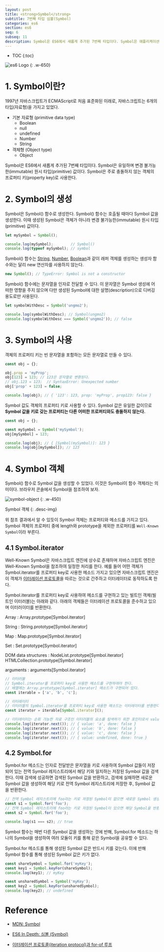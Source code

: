 ```yaml
---
layout: post
title: <strong>Symbol</strong>
subtitle: 7번째 타입 심볼(Symbol)
categories: es6
section: es6
seq: 6
subseq: 11
description: Symbol은 ES6에서 새롭게 추가된 7번째 타입이다. Symbol은 애플리케이션 전체에서 유일하며 변경 불가능한(immutable) 기본 자료형(primitive)이다. 주로 객체의 프로퍼티 키(property key)로 사용한다.
---
```


* TOC
{:toc}

![es6 Logo](./img/es6.png)
{: .w-650}

# 1. Symbol이란?

1997년 자바스크립트가 ECMAScript로 처음 표준화된 이래로, 자바스크립트는 6개의 타입(자료형)을 가지고 있었다.

* 기본 자료형 (primitive data type)
  * Boolean
  * null
  * undefined
  * Number
  * String
* 객체형 (Object type)
  * Object

Symbol은 ES6에서 새롭게 추가된 7번째 타입이다. Symbol은 유일하며 변경 불가능한(immutable) 원시 타입(primitive) 값이다. Symbol은 주로 충돌하지 않는 객체의 프로퍼티 키(property key)로 사용한다.

# 2. Symbol의 생성

Symbol은 Symbol() 함수로 생성한다. Symbol() 함수는 호출될 때마다 Symbol 값을 생성한다. 이때 생성된 Symbol은 객체가 아니라 변경 불가능한(immutable) 원시 타입(primitive) 값이다.

```javascript
let mySymbol = Symbol();

console.log(mySymbol);        // Symbol()
console.log(typeof mySymbol); // symbol
```

Symbol() 함수는 [String](./js-string#1-string-constructor), [Number](./js-number#1-number-constructor), [Boolean](./js-standard-built-in-objects#23-boolean)과 같이 래퍼 객체를 생성하는 생성자 함수와는 달리 new 연산자를 사용하지 않는다.

```javascript
new Symbol(); // TypeError: Symbol is not a constructor
```

Symbol() 함수에는 문자열을 인자로 전달할 수 있다. 이 문자열은 Symbol 생성에 어떠한 영향을 주지 않으며 다만 생성된 Symbol에 대한 설명(description)으로 디버깅 용도로만 사용된다.

```javascript
let symbolWithDesc = Symbol('ungmo2');

console.log(symbolWithDesc); // Symbol(ungmo2)
console.log(symbolWithDesc === Symbol('ungmo2')); // false
```

# 3. Symbol의 사용

객체의 프로퍼티 키는 빈 문자열을 포함하는 모든 문자열로 만들 수 있다.

```javascript
const obj = {};

obj.prop = 'myProp';
obj[123] = 123; // 123은 문자열로 변환된다.
// obj.123 = 123;  // SyntaxError: Unexpected number
obj['prop' + 123] = false;

console.log(obj); // { '123': 123, prop: 'myProp', prop123: false }
```

Symbol 값도 객체의 프로퍼티 키로 사용할 수 있다. Symbol 값은 유일한 값이므로 <strong>Symbol 값을 키로 갖는 프로퍼티는 다른 어떠한 프로퍼티와도 충돌하지 않는다.</strong>

```javascript
const obj = {};

const mySymbol = Symbol('mySymbol');
obj[mySymbol] = 123;

console.log(obj); // { [Symbol(mySymbol)]: 123 }
console.log(obj[mySymbol]); // 123
```

# 4. Symbol 객체

Symbol() 함수로 Symbol 값을 생성할 수 있었다. 이것은 Symbol이 함수 객체라는 의미이다. 브라우저 콘솔에서 Symbol을 참조하여 보자.

![symbol-object](./img/symbol-object.png)
{: .w-450}

Symbol 객체
{: .desc-img}

위 참조 결과에서 알 수 있듯이 Symbol 객체는 프로퍼티와 메소드를 가지고 있다. Symbol 객체의 프로퍼티 중에 length와 prototype을 제외한 프로퍼티를 `Well-Known Symbol`이라 부른다.

## 4.1 Symbol.iterator

Well-Known Symbol은 자바스크립트 엔진에 상수로 존재하며 자바스크립트 엔진은 Well-Known Symbol을 참조하여 일정한 처리를 한다. 예를 들어 어떤 객체가 Symbol.iterator를 프로퍼티 key로 사용한 메소드 가지고 있으면 자바스크립트 엔진은 이 객체가 [이터레이션 프로토콜](./es6-iteration-for-of)을 따르는 것으로 간주하고 이터레이터로 동작하도록 한다.

Symbol.iterator를 프로퍼티 key로 사용하여 메소드를 구현하고 있는 빌트인 객체(빌트인 이터러블)는 아래와 같다. 아래의 객체들은 이터레이션 프로토콜을 준수하고 있으며 이터러이터를 반환한다.

Array
: Array.prototype[Symbol.iterator]

String
: String.prototype[Symbol.iterator]

Map
: Map.prototype[Symbol.iterator]

Set
: Set.prototype[Symbol.iterator]

DOM data structures
: NodeList.prototype[Symbol.iterator]
HTMLCollection.prototype[Symbol.iterator]

arguments
: arguments[Symbol.iterator]

```javascript
// 이터러블
// Symbol.iterator를 프로퍼티 key로 사용한 메소드를 구현하여야 한다.
// 배열에는 Array.prototype[Symbol.iterator] 메소드가 구현되어 있다.
const iterable = ['a', 'b', 'c'];

// 이터레이터
// 이터러블의 Symbol.iterator를 프로퍼티 key로 사용한 메소드는 이터레이터를 반환한다.
const iterator = iterable[Symbol.iterator]();

// 이터레이터는 순회 가능한 자료 구조인 이터러블의 요소를 탐색하기 위한 포인터로서 value, done 프로퍼티를 갖는 객체를 반환하는 next() 함수를 메소드로 갖는 객체이다. 이터레이터의 next() 메소드를 통해 이터러블 객체를 순회할 수 있다.
console.log(iterator.next()); // { value: 'a', done: false }
console.log(iterator.next()); // { value: 'b', done: false }
console.log(iterator.next()); // { value: 'c', done: false }
console.log(iterator.next()); // { value: undefined, done: true }
```

## 4.2 Symbol.for

Symbol.for 메소드는 인자로 전달받은 문자열을 키로 사용하여 Symbol 값들이 저장되어 있는 전역 Symbol 레지스트리에서 해당 키와 일치하는 저장된 Symbol 값을 검색한다. 이때 검색에 성공하면 검색된 Symbol 값을 반환하고, 검색에 실패하면 새로운 Symbol 값을 생성하여 해당 키로 전역 Symbol 레지스트리에 저장한 후, Symbol 값을 반환한다.

```javascript
// 전역 Symbol 레지스트리에 foo라는 키로 저장된 Symbol이 없으면 새로운 Symbol 생성
const s1 = Symbol.for('foo');
// 전역 Symbol 레지스트리에 foo라는 키로 저장된 Symbol이 있으면 해당 Symbol을 반환
const s2 = Symbol.for('foo');

console.log(s1 === s2); // true
```

Symbol 함수는 매번 다른 Symbol 값을 생성하는 것에 반해, Symbol.for 메소드는 하나의 Symbol을 생성하여 여러 모듈이 키를 통해 같은 Symbol을 공유할 수 있다.

Symbol.for 메소드를 통해 생성된 Symbol 값은 반드시 키를 갖는다. 이에 반해 Symbol 함수를 통해 생성된 Symbol 값은 키가 없다.

```javascript
const shareSymbol = Symbol.for('myKey');
const key1 = Symbol.keyFor(shareSymbol);
console.log(key1); // myKey

const unsharedSymbol = Symbol('myKey');
const key2 = Symbol.keyFor(unsharedSymbol);
console.log(key2); // undefined
```

# Reference

* [MDN: Symbol](https://developer.mozilla.org/ko/docs/Web/JavaScript/Reference/Global_Objects/Symbol)

* [ES6 In Depth: 심볼 (Symbol)](http://hacks.mozilla.or.kr/2015/09/es6-in-depth-symbols/)

* [이터레이션 프로토콜(iteration protocol)과 for-of 루프](./es6-iteration-for-of)
